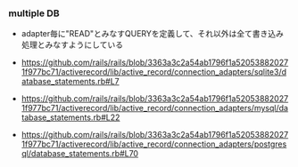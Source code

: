 ### multiple DB

* adapter毎に"READ"とみなすQUERYを定義して、それ以外は全て書き込み処理とみなすようにしている

* https://github.com/rails/rails/blob/3363a3c2a54ab1796f1a520538820271f977bc71/activerecord/lib/active_record/connection_adapters/sqlite3/database_statements.rb#L7
* https://github.com/rails/rails/blob/3363a3c2a54ab1796f1a520538820271f977bc71/activerecord/lib/active_record/connection_adapters/mysql/database_statements.rb#L22
* https://github.com/rails/rails/blob/3363a3c2a54ab1796f1a520538820271f977bc71/activerecord/lib/active_record/connection_adapters/postgresql/database_statements.rb#L70
